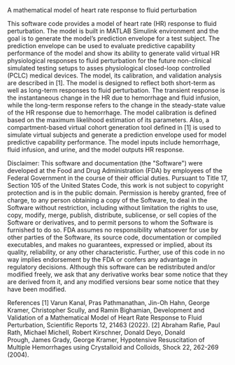 A mathematical model of heart rate response to fluid perturbation

This software code provides a model of heart rate (HR) response to fluid perturbation. The model is built in MATLAB Simulink environment and the goal is to generate the model’s prediction envelope for a test subject. The prediction envelope can be used to evaluate predictive capability performance of the model and show its ability to generate valid virtual HR physiological responses to fluid perturbation for the future non-clinical simulated testing setups to asses physiological closed-loop controlled (PCLC) medical devices. The model, its calibration, and validation analysis are described in [1]. The model is designed to reflect both short-term as well as long-term responses to fluid perturbation. The transient response is the instantaneous change in the HR due to hemorrhage and fluid infusion, while the long-term response refers to the change in the steady-state value of the HR response due to hemorrhage. The model calibration is defined based on the maximum likelihood estimation of its parameters. Also, a compartment-based virtual cohort generation tool defined in [1] is used to simulate virtual subjects and generate a prediction envelope used for model predictive capability performance. The model inputs include hemorrhage, fluid infusion, and urine, and the model outputs HR response.

Disclaimer: This software and documentation (the "Software") were developed at the Food and Drug Administration (FDA) by employees of the Federal Government in the course of their official duties. Pursuant to Title 17, Section 105 of the United States Code, this work is not subject to copyright protection and is in the public domain. Permission is hereby granted, free of charge, to any person obtaining a copy of the Software, to deal in the Software without restriction, including without limitation the rights to use, copy, modify, merge, publish, distribute, sublicense, or sell copies of the Software or derivatives, and to permit persons to whom the Software is furnished to do so. FDA assumes no responsibility whatsoever for use by other parties of the Software, its source code, documentation or compiled executables, and makes no guarantees, expressed or implied, about its quality, reliability, or any other characteristic. Further, use of this code in no way implies endorsement by the FDA or confers any advantage in regulatory decisions. Although this software can be redistributed and/or modified freely, we ask that any derivative works bear some notice that they are derived from it, and any modified versions bear some notice that they have been modified.

References
[1] Varun Kanal, Pras Pathmanathan, Jin-Oh Hahn, George Kramer, Christopher Scully, and Ramin Bighamian, Development and Validation of a Mathematical Model of Heart Rate Response to Fluid Perturbation, Scientific Reports 12, 21463 (2022).
[2] Abraham Rafie, Paul Rath, Michael Michell, Robert Kirschner, Donald Deyo, Donald Prough, James Grady, George Kramer, Hypotensive Resuscitation of Multiple Hemorrhages using Crystalloid and Colloids, Shock 22, 262-269 (2004).

